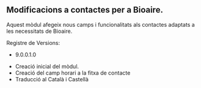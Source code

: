 Modificacions a contactes per a Bioaire.
--------------------------------------------------------

Aquest mòdul afegeix nous camps i funcionalitats als contactes adaptats a les necessitats de Bioaire.

Registre de Versions:

- 9.0.0.1.0

* Creació inicial del mòdul.
* Creació del camp horari a la fitxa de contacte
* Traducció al Català i Castellà


